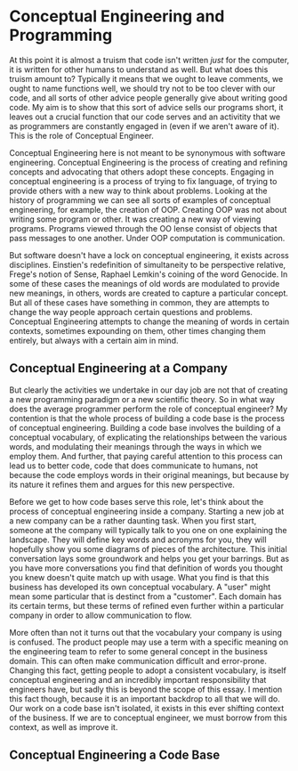 # Conceptual Engineering and Programming

At this point it is almost a truism that code isn't written *just* for the computer, it is written for other humans to understand as well. But what does this truism amount to? Typically it means that we ought to leave comments, we ought to name functions well, we should try not to be too clever with our code, and all sorts of other advice people generally give about writing good code. My aim is to show that this sort of advice sells our programs short, it leaves out a crucial function that our code serves and an activitity that we as programmers are constantly engaged in (even if we aren't aware of it). This is the role of Conceptual Engineer.

Conceptual Engineering here is not meant to be synonymous with software engineering. Conceptual Engineering is the process of creating and refining concepts and advocating that others adopt these concepts. Engaging in conceptual engineering is a process of trying to fix language, of trying to provide others with a new way to think about problems. Looking at the history of programming we can see all sorts of examples of conceptual engineering, for example, the creation of OOP. Creating OOP was not about writing some program or other. It was creating a new way of viewing programs. Programs viewed through the OO lense consist of objects that pass messages to one another. Under OOP computation is communication.

But software doesn't have a lock on conceptual engineering, it exists across disciplines. Einstien's redefinition of simultaneity to be perspective relative, Frege's notion of Sense, Raphael Lemkin's coining of the word Genocide. In some of these cases the meanings of old words are modulated to provide new meanings, in others, words are created to capture a particular concept. But all of these cases have something in common, they are attempts to change the way people approach certain questions and problems. Conceptual Engineering attempts to change the meaning of words in certain contexts, sometimes expounding on them, other times changing them entirely, but always with a certain aim in mind.

## Conceptual Engineering at a Company

But clearly the activities we undertake in our day job are not that of creating a new programming paradigm or a new scientific theory. So in what way does the average programmer perform the role of conceptual engineer? My contention is that the whole process of building a code base is the process of conceptual engineering. Building a code base involves the building of a conceptual vocabulary, of explicating the relationships between the various words, and modulating their meanings through the ways in which we employ them. And further, that paying careful attention to this process can lead us to better code, code that does communicate to humans, not because the code employs words in their original meanings, but because by its nature it refines them and argues for this new perspective.

Before we get to how code bases serve this role, let's think about the process of conceptual engineering inside a company. Starting a new job at a new company can be a rather daunting task. When you first start, someone at the company will typically talk to you one on one explaining the landscape. They will define key words and acronyms for you, they will hopefully show you some diagrams of pieces of the architecture. This initial conversation lays some groundwork and helps you get your barrings. But as you have more conversations you find that definition of words you thought you knew doesn't quite match up with usage. What you find is that this business has developed its own conceptual vocabulary. A "user" might mean some particular that is destinct from a "customer". Each domain has its certain terms, but these terms of refined even further within a particular company in order to allow communication to flow.

More often than not it turns out that the vocabulary your company is using is confused. The product people may use a term with a specific meaning on the engineering team to refer to some general concept in the business domain. This can often make communication difficult and error-prone. Changing this fact, getting people to adopt a consistent vocabulary, is itself conceptual engineering and an incredibly important responsibility that engineers have, but sadly this is beyond the scope of this essay. I mention this fact though, because it is an important backdrop to all that we will do. Our work on a code base isn't isolated, it exists in this ever shifting context of the business. If we are to conceptual engineer, we must borrow from this context, as well as improve it.

## Conceptual Engineering  a Code Base



